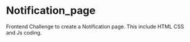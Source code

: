 # Notification_page
Frontend Challenge to create a Notification page. This include HTML CSS and Js coding.
